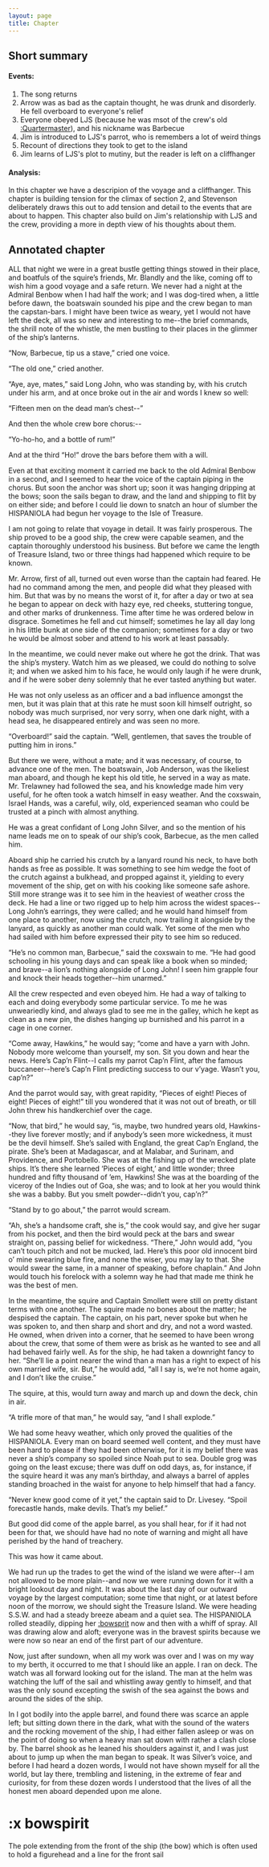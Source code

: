 ```yaml
---
layout: page
title: Chapter
---
```

## Short summary  
#### Events:  
1. The song returns
2. Arrow was as bad as the captain thought, he was drunk and disorderly. He fell overboard to everyone's relief
3. Everyone obeyed LJS (because he was msot of the crew's old [:Quartermaster](https://en.wikipedia.org/wiki/Quartermaster#Pirate_quartermasters)), and his nickname was Barbecue
4. Jim is introduced to LJS's parrot, who is remembers a lot of weird things
5. Recount of directions they took to get to the island
6. Jim learns of LJS's plot to mutiny, but the reader is left on a cliffhanger

#### Analysis:  
In this chapter we have a descripion of the voyage and a cliffhanger. This chapter is building tension for the climax of section 2, and Stevenson deliberately draws this out to add tension and detail to the events that are about to happen. This chapter also build on Jim's relationship with LJS and the crew, providing a more in depth view of his thoughts about them.

## Annotated chapter  
ALL that night we were in a great bustle getting things stowed in their
place, and boatfuls of the squire’s friends, Mr. Blandly and the like,
coming off to wish him a good voyage and a safe return. We never had
a night at the Admiral Benbow when I had half the work; and I was
dog-tired when, a little before dawn, the boatswain sounded his pipe
and the crew began to man the capstan-bars. I might have been twice
as weary, yet I would not have left the deck, all was so new and
interesting to me--the brief commands, the shrill note of the whistle,
the men bustling to their places in the glimmer of the ship’s lanterns.

“Now, Barbecue, tip us a stave,” cried one voice.

“The old one,” cried another.

“Aye, aye, mates,” said Long John, who was standing by, with his crutch
under his arm, and at once broke out in the air and words I knew so
well:

“Fifteen men on the dead man’s chest--”

And then the whole crew bore chorus:--

“Yo-ho-ho, and a bottle of rum!”

And at the third “Ho!” drove the bars before them with a will.

Even at that exciting moment it carried me back to the old Admiral
Benbow in a second, and I seemed to hear the voice of the captain piping
in the chorus. But soon the anchor was short up; soon it was hanging
dripping at the bows; soon the sails began to draw, and the land and
shipping to flit by on either side; and before I could lie down to
snatch an hour of slumber the HISPANIOLA had begun her voyage to the
Isle of Treasure.

I am not going to relate that voyage in detail. It was fairly
prosperous. The ship proved to be a good ship, the crew were capable
seamen, and the captain thoroughly understood his business. But before
we came the length of Treasure Island, two or three things had happened
which require to be known.

Mr. Arrow, first of all, turned out even worse than the captain had
feared. He had no command among the men, and people did what they
pleased with him. But that was by no means the worst of it, for after a
day or two at sea he began to appear on deck with hazy eye, red cheeks,
stuttering tongue, and other marks of drunkenness. Time after time
he was ordered below in disgrace. Sometimes he fell and cut himself;
sometimes he lay all day long in his little bunk at one side of the
companion; sometimes for a day or two he would be almost sober and
attend to his work at least passably.

In the meantime, we could never make out where he got the drink. That
was the ship’s mystery. Watch him as we pleased, we could do nothing to
solve it; and when we asked him to his face, he would only laugh if
he were drunk, and if he were sober deny solemnly that he ever tasted
anything but water.

He was not only useless as an officer and a bad influence amongst
the men, but it was plain that at this rate he must soon kill himself
outright, so nobody was much surprised, nor very sorry, when one dark
night, with a head sea, he disappeared entirely and was seen no more.

“Overboard!” said the captain. “Well, gentlemen, that saves the trouble
of putting him in irons.”

But there we were, without a mate; and it was necessary, of course, to
advance one of the men. The boatswain, Job Anderson, was the likeliest
man aboard, and though he kept his old title, he served in a way as
mate. Mr. Trelawney had followed the sea, and his knowledge made him
very useful, for he often took a watch himself in easy weather. And the
coxswain, Israel Hands, was a careful, wily, old, experienced seaman who
could be trusted at a pinch with almost anything.

He was a great confidant of Long John Silver, and so the mention of
his name leads me on to speak of our ship’s cook, Barbecue, as the men
called him.

Aboard ship he carried his crutch by a lanyard round his neck, to have
both hands as free as possible. It was something to see him wedge the
foot of the crutch against a bulkhead, and propped against it, yielding
to every movement of the ship, get on with his cooking like someone safe
ashore. Still more strange was it to see him in the heaviest of weather
cross the deck. He had a line or two rigged up to help him across the
widest spaces--Long John’s earrings, they were called; and he would hand
himself from one place to another, now using the crutch, now trailing it
alongside by the lanyard, as quickly as another man could walk. Yet some
of the men who had sailed with him before expressed their pity to see
him so reduced.

“He’s no common man, Barbecue,” said the coxswain to me. “He had good
schooling in his young days and can speak like a book when so minded;
and brave--a lion’s nothing alongside of Long John! I seen him grapple
four and knock their heads together--him unarmed.”

All the crew respected and even obeyed him. He had a way of talking
to each and doing everybody some particular service. To me he was
unweariedly kind, and always glad to see me in the galley, which he kept
as clean as a new pin, the dishes hanging up burnished and his parrot in
a cage in one corner.

“Come away, Hawkins,” he would say; “come and have a yarn with John.
Nobody more welcome than yourself, my son. Sit you down and hear the
news. Here’s Cap’n Flint--I calls my parrot Cap’n Flint, after the
famous buccaneer--here’s Cap’n Flint predicting success to our v’yage.
Wasn’t you, cap’n?”

And the parrot would say, with great rapidity, “Pieces of eight! Pieces
of eight! Pieces of eight!” till you wondered that it was not out of
breath, or till John threw his handkerchief over the cage.

“Now, that bird,” he would say, “is, maybe, two hundred years
old, Hawkins--they live forever mostly; and if anybody’s seen more
wickedness, it must be the devil himself. She’s sailed with England,
the great Cap’n England, the pirate. She’s been at Madagascar, and at
Malabar, and Surinam, and Providence, and Portobello. She was at the
fishing up of the wrecked plate ships. It’s there she learned ‘Pieces
of eight,’ and little wonder; three hundred and fifty thousand of ’em,
Hawkins! She was at the boarding of the viceroy of the Indies out of
Goa, she was; and to look at her you would think she was a babby. But
you smelt powder--didn’t you, cap’n?”

“Stand by to go about,” the parrot would scream.

“Ah, she’s a handsome craft, she is,” the cook would say, and give her
sugar from his pocket, and then the bird would peck at the bars and
swear straight on, passing belief for wickedness. “There,” John would
add, “you can’t touch pitch and not be mucked, lad. Here’s this poor old
innocent bird o’ mine swearing blue fire, and none the wiser, you may
lay to that. She would swear the same, in a manner of speaking, before
chaplain.” And John would touch his forelock with a solemn way he had
that made me think he was the best of men.

In the meantime, the squire and Captain Smollett were still on pretty
distant terms with one another. The squire made no bones about the
matter; he despised the captain. The captain, on his part, never spoke
but when he was spoken to, and then sharp and short and dry, and not a
word wasted. He owned, when driven into a corner, that he seemed to have
been wrong about the crew, that some of them were as brisk as he wanted
to see and all had behaved fairly well. As for the ship, he had taken a
downright fancy to her. “She’ll lie a point nearer the wind than a man
has a right to expect of his own married wife, sir. But,” he would add,
“all I say is, we’re not home again, and I don’t like the cruise.”

The squire, at this, would turn away and march up and down the deck,
chin in air.

“A trifle more of that man,” he would say, “and I shall explode.”

We had some heavy weather, which only proved the qualities of the
HISPANIOLA. Every man on board seemed well content, and they must have
been hard to please if they had been otherwise, for it is my belief
there was never a ship’s company so spoiled since Noah put to sea.
Double grog was going on the least excuse; there was duff on odd days,
as, for instance, if the squire heard it was any man’s birthday, and
always a barrel of apples standing broached in the waist for anyone to
help himself that had a fancy.

“Never knew good come of it yet,” the captain said to Dr. Livesey.
“Spoil forecastle hands, make devils. That’s my belief.”

But good did come of the apple barrel, as you shall hear, for if it had
not been for that, we should have had no note of warning and might all
have perished by the hand of treachery.

This was how it came about.

We had run up the trades to get the wind of the island we were after--I
am not allowed to be more plain--and now we were running down for it
with a bright lookout day and night. It was about the last day of our
outward voyage by the largest computation; some time that night, or at
latest before noon of the morrow, we should sight the Treasure Island.
We were heading S.S.W. and had a steady breeze abeam and a quiet sea.
The HISPANIOLA rolled steadily, dipping her [:bowsprit](#bowspirit) now and then with
a whiff of spray. All was drawing alow and aloft; everyone was in the
bravest spirits because we were now so near an end of the first part of
our adventure.

Now, just after sundown, when all my work was over and I was on my way
to my berth, it occurred to me that I should like an apple. I ran on
deck. The watch was all forward looking out for the island. The man at
the helm was watching the luff of the sail and whistling away gently
to himself, and that was the only sound excepting the swish of the sea
against the bows and around the sides of the ship.

In I got bodily into the apple barrel, and found there was scarce an
apple left; but sitting down there in the dark, what with the sound of
the waters and the rocking movement of the ship, I had either fallen
asleep or was on the point of doing so when a heavy man sat down with
rather a clash close by. The barrel shook as he leaned his shoulders
against it, and I was just about to jump up when the man began to speak.
It was Silver’s voice, and before I had heard a dozen words, I would
not have shown myself for all the world, but lay there, trembling and
listening, in the extreme of fear and curiosity, for from these dozen
words I understood that the lives of all the honest men aboard depended
upon me alone.

# :x bowspirit
The pole extending from the front of the ship (the bow) which is often used to hold a figurehead and a line for the front sail
